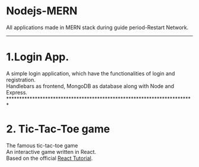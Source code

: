 # Nodejs-MERN
All applications made in MERN stack during guide period-Restart Network.
************************************************************************

<h1>1.Login App.</h1>
A simple login application, which have the functionalities of login and
registration.<br>
Handlebars as frontend, MongoDB as database along with Node and Express.
************************************************************************
<h1>2. Tic-Tac-Toe game</h1>
The famous tic-tac-toe game<br>
An interactive game written in React.<br>
Based on the official <a href="https://reactjs.org/tutorial/tutorial.html">React Tutorial</a>.
